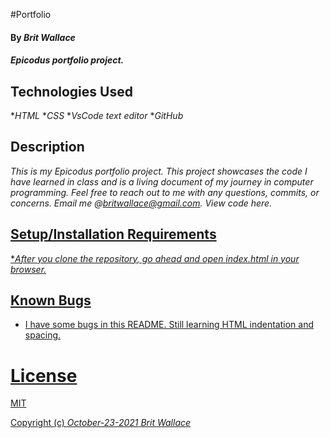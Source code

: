 #Portfolio

#### By _**Brit Wallace**_

#### _Epicodus portfolio project._

## Technologies Used

*_HTML_
*_CSS_
*_VsCode text editor_
*_GitHub_

## Description

_This is my Epicodus portfolio project. This project showcases the code I have learned in class and is a living document of my journey in computer programming.  Feel free to reach out to me with any questions, commits, or concerns. Email me @britwallace@gmail.com. View code here.  <a href="https://github.com/BritWallace/portfolio-.git">_

## Setup/Installation Requirements

*_After you clone the repository, go ahead and open index.html in your browser._

## Known Bugs

* I have some bugs in this README.  Still learning HTML indentation and spacing.  

# License

MIT

Copyright (c) _October-23-2021_ _Brit Wallace_

